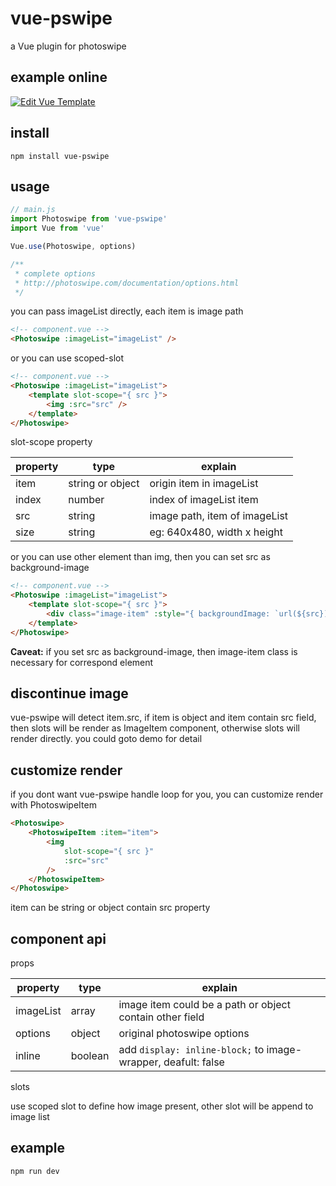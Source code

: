 # vue-pswipe
a Vue plugin for photoswipe

## example online
[![Edit Vue Template](https://codesandbox.io/static/img/play-codesandbox.svg)](https://codesandbox.io/s/4rlvqk2o8w)

## install
```
npm install vue-pswipe
```

## usage

```js
// main.js
import Photoswipe from 'vue-pswipe'
import Vue from 'vue'

Vue.use(Photoswipe, options)

/**
 * complete options
 * http://photoswipe.com/documentation/options.html
 */
```

you can pass imageList directly, each item is image path
```html
<!-- component.vue -->
<Photoswipe :imageList="imageList" />
```

or you can use scoped-slot
```html
<!-- component.vue -->
<Photoswipe :imageList="imageList">
    <template slot-scope="{ src }"> 
        <img :src="src" />
    </template>
</Photoswipe>
```
slot-scope property

| property | type | explain |
| --- | --- | --- |
| item | string or object | origin item in imageList |
| index | number | index of imageList item |
| src | string | image path, item of imageList |
| size | string | eg: 640x480, width x height |

or you can use other element than img, then you can set src as background-image
```html
<!-- component.vue -->
<Photoswipe :imageList="imageList">
    <template slot-scope="{ src }"> 
        <div class="image-item" :style="{ backgroundImage: `url(${src})` }" />
    </template>
</Photoswipe>
```

**Caveat:** if you set src as background-image, then image-item class is necessary for correspond element

## discontinue image
vue-pswipe will detect item.src, if item is object and item contain src field, then slots will be render as ImageItem component, otherwise slots will render directly. you could goto demo for detail

## customize render
if you dont want vue-pswipe handle loop for you, you can customize render with PhotoswipeItem
```html
<Photoswipe>
    <PhotoswipeItem :item="item">
        <img
            slot-scope="{ src }"
            :src="src"
        />
    </PhotoswipeItem>
</Photoswipe>
```
item can be string or object contain src property

## component api
props

| property | type | explain |
| --- | --- | --- |
| imageList | array | image item could be a path or object contain other field |
| options | object | original photoswipe options |
| inline | boolean | add `display: inline-block;` to image-wrapper, deafult: false |

slots

use scoped slot to define how image present, other slot will be append to image list

## example
```
npm run dev
```